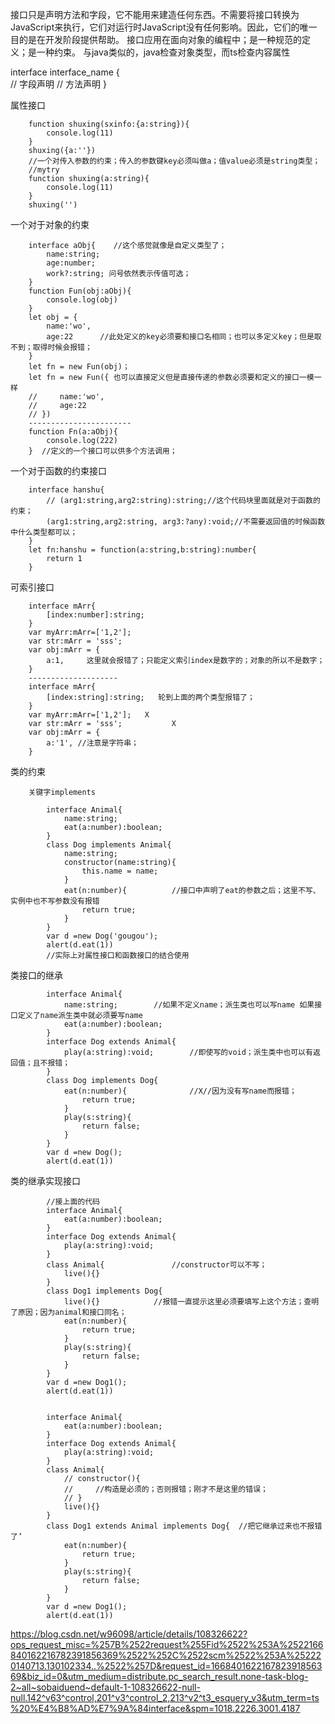 接口只是声明方法和字段，它不能用来建造任何东西。不需要将接口转换为JavaScript来执行，它们对运行时JavaScript没有任何影响。因此，它们的唯一目的是在开发阶段提供帮助。
接口应用在面向对象的编程中；是一种规范的定义；是一种约束。
与java类似的，java检查对象类型，而ts检查内容属性

interface interface_name {    
          // 字段声明
          // 方法声明
}    


属性接口

				
        function shuxing(sxinfo:{a:string}){
            console.log(11)
        }
        shuxing({a:''})
        //一个对传入参数的约束；传入的参数键key必须叫做a；值value必须是string类型；
        //mytry
        function shuxing(a:string){
            console.log(11)
        }
        shuxing('')
			
			
一个对于对象的约束

			
        interface aObj{    //这个感觉就像是自定义类型了；
            name:string;
            age:number;
            work?:string; 问号依然表示传值可选；
        }
        function Fun(obj:aObj){
            console.log(obj)
        }
        let obj = {
            name:'wo',
            age:22    	//此处定义的key必须要和接口名相同；也可以多定义key；但是取不到；取得时候会报错；
        }
        let fn = new Fun(obj)；
        let fn = new Fun({ 也可以直接定义但是直接传递的参数必须要和定义的接口一模一样
        //     name:'wo',
        //     age:22
        // })
        -----------------------
        function Fn(a:aObj){
            console.log(222)
        }  //定义的一个接口可以供多个方法调用；
    
			
一个对于函数的约束接口

			
        interface hanshu{
            // (arg1:string,arg2:string):string;//这个代码块里面就是对于函数的约束；
            (arg1:string,arg2:string, arg3:?any):void;//不需要返回值的时候函数中什么类型都可以；
        }
        let fn:hanshu = function(a:string,b:string):number{
            return 1
        }
			
			
可索引接口

			
        interface mArr{
            [index:number]:string;
        }
        var myArr:mArr=['1,2'];
        var str:mArr = 'sss';
        var obj:mArr = {
            a:1,     这里就会报错了；只能定义索引index是数字的；对象的所以不是数字；
        }
        --------------------
        interface mArr{
            [index:string]:string;   轮到上面的两个类型报错了；
        }
        var myArr:mArr=['1,2'];   X
        var str:mArr = 'sss';			X
        var obj:mArr = {
            a:'1', //注意是字符串；
        }
			
			
类的约束

        关键字implements
        
            interface Animal{
                name:string;
                eat(a:number):boolean;
            }
            class Dog implements Animal{
                name:string;
                constructor(name:string){
                    this.name = name;
                }
                eat(n:number){    		//接口中声明了eat的参数之后；这里不写、实例中也不写参数没有报错
                    return true;
                }
            }
            var d =new Dog('gougou');
            alert(d.eat(1))
            //实际上对属性接口和函数接口的结合使用
				
				
类接口的继承

					
            interface Animal{
                name:string;		//如果不定义name；派生类也可以写name 如果接口定义了name派生类中就必须要写name
                eat(a:number):boolean;
            }
            interface Dog extends Animal{
                play(a:string):void;  		//即使写的void；派生类中也可以有返回值；且不报错；
            }
            class Dog implements Dog{
                eat(n:number){				//X//因为没有写name而报错；
                    return true;
                }
                play(s:string){
                    return false;
                }
            }
            var d =new Dog();
            alert(d.eat(1))
				
				
类的继承实现接口

				
            //接上面的代码
            interface Animal{
                eat(a:number):boolean;
            }
            interface Dog extends Animal{
                play(a:string):void;
            }
            class Animal{				//constructor可以不写；
                live(){}
            }
            class Dog1 implements Dog{
                live(){}            //报错一直提示这里必须要填写上这个方法；查明了原因；因为animal和接口同名；
                eat(n:number){
                    return true;
                }
                play(s:string){
                    return false;
                }
            }
            var d =new Dog1();
            alert(d.eat(1))
        
        
            interface Animal{
                eat(a:number):boolean;
            }
            interface Dog extends Animal{
                play(a:string):void;
            }
            class Animal{
                // constructor(){
                //     //构造是必须的；否则报错；刚才不是这里的错误；
                // }
                live(){}
            }
            class Dog1 extends Animal implements Dog{  //把它继承过来也不报错了’
                eat(n:number){
                    return true;
                }
                play(s:string){
                    return false;
                }
            }
            var d =new Dog1();
            alert(d.eat(1))
				
		



https://blog.csdn.net/w96098/article/details/108326622?ops_request_misc=%257B%2522request%255Fid%2522%253A%2522166840162216782391856369%2522%252C%2522scm%2522%253A%252220140713.130102334..%2522%257D&request_id=166840162216782391856369&biz_id=0&utm_medium=distribute.pc_search_result.none-task-blog-2~all~sobaiduend~default-1-108326622-null-null.142^v63^control,201^v3^control_2,213^v2^t3_esquery_v3&utm_term=ts%20%E4%B8%AD%E7%9A%84interface&spm=1018.2226.3001.4187